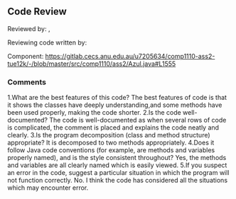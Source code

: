 ## Code Review

Reviewed by: <Yixin Ge>, <u6616522>

Reviewing code written by: <Xiao Xu> <u7205634d>

Component: <https://gitlab.cecs.anu.edu.au/u7205634/comp1110-ass2-tue12k/-/blob/master/src/comp1110/ass2/Azul.java#L1555>

### Comments 

1.What are the best features of this code?
  The best features of code is that it shows the classes have deeply understanding,and some methods have been used properly, making the code shorter.
2.Is the code well-documented?
  The code is well-documented as when several rows of code is complicated, the comment is placed and explains the code neatly and clearly.
3.Is the program decomposition (class and method structure) appropriate?
  It is decomposed to two methods appropriately.
4.Does it follow Java code conventions (for example, are methods and variables properly named), and is the style consistent throughout?
  Yes, the methods and variables are all clearly named which is easily viewed. 
5.If you suspect an error in the code, suggest a particular situation in which the program will not function correctly.
  No. I think the code has considered all the situations which may encounter error.


